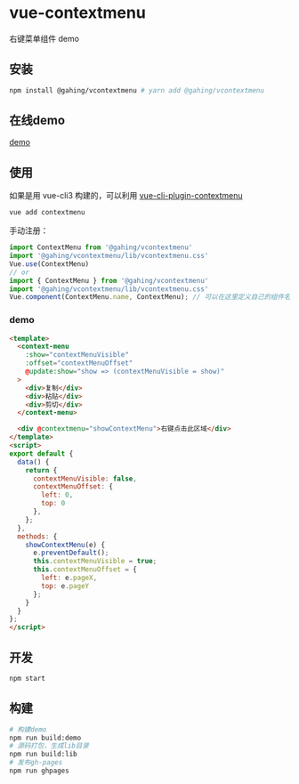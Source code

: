 # vue-contextmenu

右键菜单组件 demo

## 安装
```sh
npm install @gahing/vcontextmenu # yarn add @gahing/vcontextmenu
```
## 在线demo

[demo](https://francecil.github.io/vue-contextmenu/)

## 使用

如果是用 vue-cli3 构建的，可以利用 [vue-cli-plugin-contextmenu](https://github.com/francecil/vue-cli-plugin-contextmenu)
```sh
vue add contextmenu
```

手动注册：
```js
import ContextMenu from '@gahing/vcontextmenu'
import '@gahing/vcontextmenu/lib/vcontextmenu.css'
Vue.use(ContextMenu)
// or
import { ContextMenu } from '@gahing/vcontextmenu'
import '@gahing/vcontextmenu/lib/vcontextmenu.css'
Vue.component(ContextMenu.name, ContextMenu); // 可以在这里定义自己的组件名
```

### demo

```html
<template>
  <context-menu
    :show="contextMenuVisible"
    :offset="contextMenuOffset"
    @update:show="show => (contextMenuVisible = show)"
  >
    <div>复制</div>
    <div>粘贴</div>
    <div>剪切</div>
  </context-menu>

  <div @contextmenu="showContextMenu">右键点击此区域</div>
</template>
<script>
export default {
  data() {
    return {
      contextMenuVisible: false,
      contextMenuOffset: {
        left: 0,
        top: 0
      },
    };
  },
  methods: {
    showContextMenu(e) {
      e.preventDefault();
      this.contextMenuVisible = true;
      this.contextMenuOffset = {
        left: e.pageX,
        top: e.pageY
      };
    }
  }
};
</script>
```

## 开发

```sh
npm start
```

## 构建
```sh
# 构建demo
npm run build:demo
# 源码打包，生成lib目录
npm run build:lib
# 发布gh-pages
npm run ghpages
```